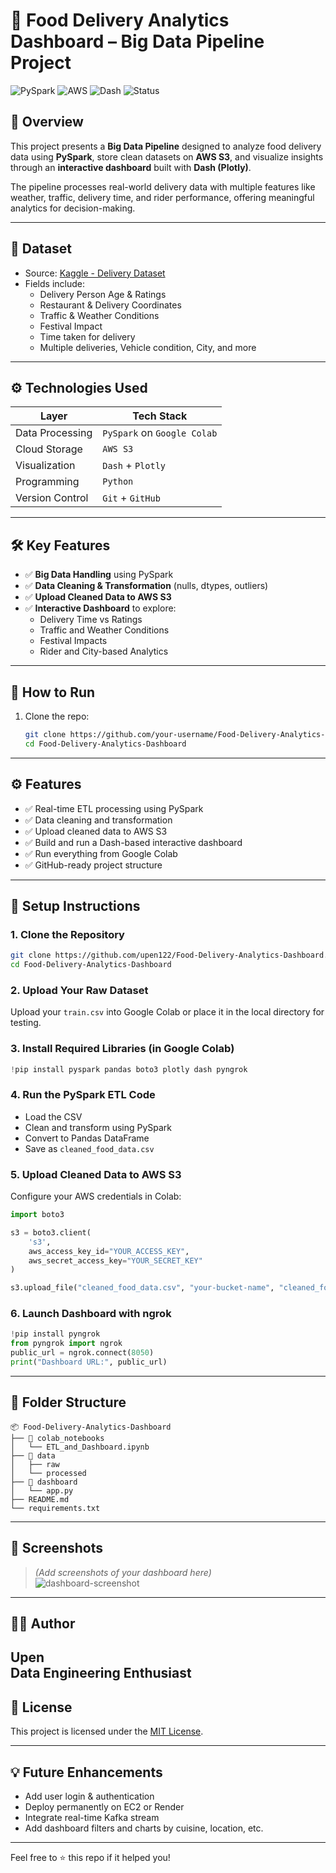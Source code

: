 # 🚚 Food Delivery Analytics Dashboard – Big Data Pipeline Project

![PySpark](https://img.shields.io/badge/PySpark-BigData-blue)
![AWS](https://img.shields.io/badge/AWS-S3-orange)
![Dash](https://img.shields.io/badge/Dashboard-Plotly-green)
![Status](https://img.shields.io/badge/Status-Completed-brightgreen)

## 📌 Overview

This project presents a **Big Data Pipeline** designed to analyze food delivery data using **PySpark**, store clean datasets on **AWS S3**, and visualize insights through an **interactive dashboard** built with **Dash (Plotly)**.

The pipeline processes real-world delivery data with multiple features like weather, traffic, delivery time, and rider performance, offering meaningful analytics for decision-making.

---

## 📁 Dataset

- Source: [Kaggle - Delivery Dataset](https://www.kaggle.com/)
- Fields include:
  - Delivery Person Age & Ratings
  - Restaurant & Delivery Coordinates
  - Traffic & Weather Conditions
  - Festival Impact
  - Time taken for delivery
  - Multiple deliveries, Vehicle condition, City, and more

---

## ⚙️ Technologies Used

| Layer | Tech Stack |
|-------|------------|
| Data Processing | `PySpark` on `Google Colab` |
| Cloud Storage | `AWS S3` |
| Visualization | `Dash` + `Plotly` |
| Programming | `Python` |
| Version Control | `Git` + `GitHub` |

---

## 🛠️ Key Features

- ✅ **Big Data Handling** using PySpark
- ✅ **Data Cleaning & Transformation** (nulls, dtypes, outliers)
- ✅ **Upload Cleaned Data to AWS S3**
- ✅ **Interactive Dashboard** to explore:
  - Delivery Time vs Ratings
  - Traffic and Weather Conditions
  - Festival Impacts
  - Rider and City-based Analytics

---

## 🚀 How to Run

1. Clone the repo:
   ```bash
   git clone https://github.com/your-username/Food-Delivery-Analytics-Dashboard.git
   cd Food-Delivery-Analytics-Dashboard

---

## ⚙️ Features

- ✅ Real-time ETL processing using PySpark  
- ✅ Data cleaning and transformation  
- ✅ Upload cleaned data to AWS S3  
- ✅ Build and run a Dash-based interactive dashboard  
- ✅ Run everything from Google Colab  
- ✅ GitHub-ready project structure  

---

## 🚀 Setup Instructions

### 1. Clone the Repository

```bash
git clone https://github.com/upen122/Food-Delivery-Analytics-Dashboard.git
cd Food-Delivery-Analytics-Dashboard
```

### 2. Upload Your Raw Dataset

Upload your `train.csv` into Google Colab or place it in the local directory for testing.

### 3. Install Required Libraries (in Google Colab)

```python
!pip install pyspark pandas boto3 plotly dash pyngrok
```

### 4. Run the PySpark ETL Code

- Load the CSV
- Clean and transform using PySpark
- Convert to Pandas DataFrame
- Save as `cleaned_food_data.csv`

### 5. Upload Cleaned Data to AWS S3

Configure your AWS credentials in Colab:

```python
import boto3

s3 = boto3.client(
    's3',
    aws_access_key_id="YOUR_ACCESS_KEY",
    aws_secret_access_key="YOUR_SECRET_KEY"
)

s3.upload_file("cleaned_food_data.csv", "your-bucket-name", "cleaned_food_data.csv")
```

### 6. Launch Dashboard with ngrok

```python
!pip install pyngrok
from pyngrok import ngrok
public_url = ngrok.connect(8050)
print("Dashboard URL:", public_url)
```

---

## 📁 Folder Structure

```
📦 Food-Delivery-Analytics-Dashboard
├── 📁 colab_notebooks
│   └── ETL_and_Dashboard.ipynb
├── 📁 data
│   ├── raw
│   └── processed
├── 📁 dashboard
│   └── app.py
├── README.md
└── requirements.txt
```

---

## 📸 Screenshots

> *(Add screenshots of your dashboard here)*  
> ![dashboard-screenshot](assets/"C:\Users\upens\OneDrive\Pictures\Screenshots\Dashboard.png")

---

## 🧑‍💼 Author

**Upen**  
Data Engineering Enthusiast  
---

## 📄 License

This project is licensed under the [MIT License](LICENSE).

---

## 💡 Future Enhancements

- Add user login & authentication  
- Deploy permanently on EC2 or Render  
- Integrate real-time Kafka stream  
- Add dashboard filters and charts by cuisine, location, etc.

---

Feel free to ⭐ this repo if it helped you!

